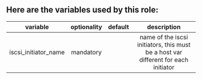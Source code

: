 ## Here are the variables used by this role:

| variable  | optionality  | default  | description  |
|:-:|:-:|:-:|:-:|
| iscsi_initiator_name | mandatory |  | name of the iscsi initiators, this must be a host var different for each initiator |